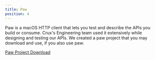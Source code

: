 ```yaml
---
title: Paw
position: 4
---
```


Paw is a macOS HTTP client that lets you test and describe the APIs you build or consume. Crux's Engineering team used it extensively while designing and testing our APIs. We created a paw project that you may download and use, if you also use paw.

<a href="{{ site.baseurl}}/files/Crux-API-Project.paw">Paw Project Download</a>